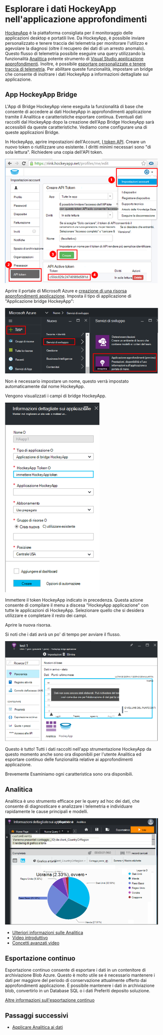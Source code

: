 <properties 
    pageTitle="Esplorare i dati HockeyApp nell'applicazione approfondimenti | Microsoft Azure" 
    description="Analisi utilizzo e le prestazioni dell'app Azure con informazioni dettagliate sui applicazione." 
    services="application-insights" 
    documentationCenter="windows"
    authors="alancameronwills" 
    manager="douge"/>

<tags 
    ms.service="application-insights" 
    ms.workload="tbd" 
    ms.tgt_pltfrm="ibiza" 
    ms.devlang="na" 
    ms.topic="article" 
    ms.date="08/25/2016" 
    ms.author="awills"/>

#  <a name="exploring-hockeyapp-data-in-application-insights"></a>Esplorare i dati HockeyApp nell'applicazione approfondimenti

[HockeyApp](https://azure.microsoft.com/services/hockeyapp/) è la piattaforma consigliata per il monitoraggio delle applicazioni desktop e portatili live. Da HockeyApp, è possibile inviare personalizzato e tenere traccia dei telemetria per monitorare l'utilizzo e agevolare la diagnosi (oltre il recupero dei dati di un arresto anomalo). Questo flusso di telemetria possibile eseguire una query utilizzando la funzionalità [Analitica](app-insights-analytics.md) potente strumento di [Visual Studio applicazione approfondimenti](app-insights-overview.md). Inoltre, è possibile [esportare personalizzate e tenere traccia di telemetria](app-insights-export-telemetry.md). Per abilitare queste funzionalità, impostare un bridge che consente di inoltrare i dati HockeyApp a informazioni dettagliate sui applicazione.


## <a name="the-hockeyapp-bridge-app"></a>App HockeyApp Bridge

L'App di Bridge HockeyApp viene eseguita la funzionalità di base che consente di accedere ai dati HockeyApp in approfondimenti applicazione tramite il Analitica e caratteristiche esportare continua. Eventuali dati raccolti dal HockeyApp dopo la creazione dell'App Bridge HockeyApp sarà accessibili da queste caratteristiche. Vediamo come configurare una di queste applicazioni Bridge.

In HockeyApp, aprire impostazioni dell'Account, [I token API](https://rink.hockeyapp.net/manage/auth_tokens). Creare un nuovo token o riutilizzare uno esistente. I diritti minimi necessari sono "di sola lettura". Richiedere una copia dell'API token.

![Ottenere un API HockeyApp token](./media/app-insights-hockeyapp-bridge-app/01.png)

Aprire il portale di Microsoft Azure e [creazione di una risorsa approfondimenti applicazione](app-insights-create-new-resource.md). Imposta il tipo di applicazione di "Applicazione bridge HockeyApp":

![Nuova risorsa applicazione approfondimenti](./media/app-insights-hockeyapp-bridge-app/02.png)

Non è necessario impostare un nome, questo verrà impostato automaticamente dal nome HockeyApp.

Vengono visualizzati i campi di bridge HockeyApp. 

![Immettere i campi bridge](./media/app-insights-hockeyapp-bridge-app/03.png)

Immettere il token HockeyApp indicato in precedenza. Questa azione consente di compilare il menu a discesa "HockeyApp applicazione" con tutte le applicazioni di HockeyApp. Selezionare quello che si desidera utilizzare e completare il resto dei campi. 

Aprire la nuova risorsa. 

Si noti che i dati avrà un po' di tempo per avviare il flusso.

![Risorsa di informazioni approfondite dell'applicazione in attesa di dati](./media/app-insights-hockeyapp-bridge-app/04.png)

Questo è tutto! Tutti i dati raccolti nell'app strumentazione HockeyApp da questo momento anche sono ora disponibili per l'utente Analitica ed esportare continuo delle funzionalità relative ai approfondimenti applicazione.

Brevemente Esaminiamo ogni caratteristica sono ora disponibili.

## <a name="analytics"></a>Analitica

Analitica è uno strumento efficace per le query ad hoc dei dati, che consente di diagnosticare e analizzare i telemetria e individuare rapidamente le cause principali e modelli.


![Analitica](./media/app-insights-hockeyapp-bridge-app/05.png)


* [Ulteriori informazioni sulle Analitica](app-insights-analytics-tour.md)
* [Video introduttivo](https://channel9.msdn.com/events/Build/2016/T666)
* [Concetti avanzati video](https://channel9.msdn.com/Events/Build/2016/P591)


## <a name="continuous-export"></a>Esportazione continuo

Esportazione continuo consente di esportare i dati in un contenitore di archiviazione Blob Azure. Questo è molto utile se è necessario mantenere i dati per maggiore del periodo di conservazione attualmente offerto dai approfondimenti applicazione. È possibile mantenere i dati in archiviazione blob, convertirlo in un Database SQL o i dati Preferiti deposito soluzione.

[Altre informazioni sull'esportazione continuo](app-insights-export-telemetry.md)


## <a name="next-steps"></a>Passaggi successivi

* [Applicare Analitica ai dati](app-insights-analytics-tour.md)


